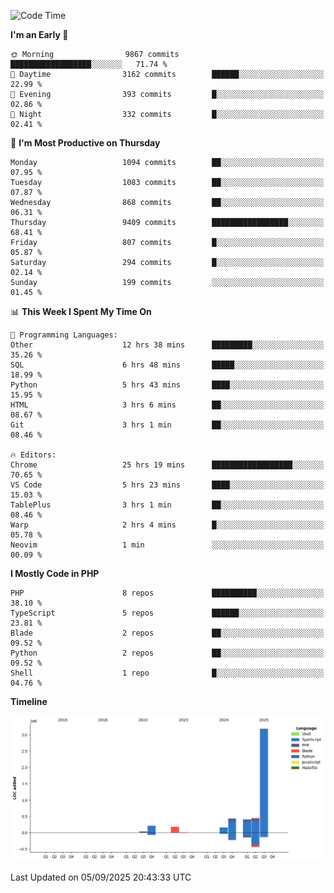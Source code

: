 <!--START_SECTION:waka-->
![Code Time](http://img.shields.io/badge/Code%20Time-4%2C120%20hrs%2044%20mins-blue)

**I'm an Early 🐤** 

```text
🌞 Morning                9867 commits        ██████████████████░░░░░░░   71.74 % 
🌆 Daytime                3162 commits        ██████░░░░░░░░░░░░░░░░░░░   22.99 % 
🌃 Evening                393 commits         █░░░░░░░░░░░░░░░░░░░░░░░░   02.86 % 
🌙 Night                  332 commits         █░░░░░░░░░░░░░░░░░░░░░░░░   02.41 % 
```
📅 **I'm Most Productive on Thursday** 

```text
Monday                   1094 commits        ██░░░░░░░░░░░░░░░░░░░░░░░   07.95 % 
Tuesday                  1083 commits        ██░░░░░░░░░░░░░░░░░░░░░░░   07.87 % 
Wednesday                868 commits         ██░░░░░░░░░░░░░░░░░░░░░░░   06.31 % 
Thursday                 9409 commits        █████████████████░░░░░░░░   68.41 % 
Friday                   807 commits         █░░░░░░░░░░░░░░░░░░░░░░░░   05.87 % 
Saturday                 294 commits         █░░░░░░░░░░░░░░░░░░░░░░░░   02.14 % 
Sunday                   199 commits         ░░░░░░░░░░░░░░░░░░░░░░░░░   01.45 % 
```


📊 **This Week I Spent My Time On** 

```text
💬 Programming Languages: 
Other                    12 hrs 38 mins      █████████░░░░░░░░░░░░░░░░   35.26 % 
SQL                      6 hrs 48 mins       █████░░░░░░░░░░░░░░░░░░░░   18.99 % 
Python                   5 hrs 43 mins       ████░░░░░░░░░░░░░░░░░░░░░   15.95 % 
HTML                     3 hrs 6 mins        ██░░░░░░░░░░░░░░░░░░░░░░░   08.67 % 
Git                      3 hrs 1 min         ██░░░░░░░░░░░░░░░░░░░░░░░   08.46 % 

🔥 Editors: 
Chrome                   25 hrs 19 mins      ██████████████████░░░░░░░   70.65 % 
VS Code                  5 hrs 23 mins       ████░░░░░░░░░░░░░░░░░░░░░   15.03 % 
TablePlus                3 hrs 1 min         ██░░░░░░░░░░░░░░░░░░░░░░░   08.46 % 
Warp                     2 hrs 4 mins        █░░░░░░░░░░░░░░░░░░░░░░░░   05.78 % 
Neovim                   1 min               ░░░░░░░░░░░░░░░░░░░░░░░░░   00.09 % 
```

**I Mostly Code in PHP** 

```text
PHP                      8 repos             ██████████░░░░░░░░░░░░░░░   38.10 % 
TypeScript               5 repos             ██████░░░░░░░░░░░░░░░░░░░   23.81 % 
Blade                    2 repos             ██░░░░░░░░░░░░░░░░░░░░░░░   09.52 % 
Python                   2 repos             ██░░░░░░░░░░░░░░░░░░░░░░░   09.52 % 
Shell                    1 repo              █░░░░░░░░░░░░░░░░░░░░░░░░   04.76 % 
```



**Timeline**

![Lines of Code chart](https://raw.githubusercontent.com/abrahamgreyson/abrahamgreyson/main/assets/bar_graph.png)


 Last Updated on 05/09/2025 20:43:33 UTC
<!--END_SECTION:waka-->
